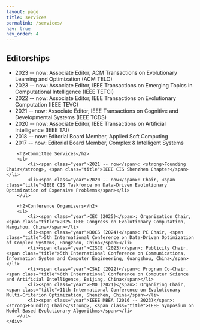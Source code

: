 ```yaml
---
layout: page
title: services
permalink: /services/
nav: true
nav_order: 4
---
```


<html lang="en">
<body>
    <div class="container">
        <h2>Editorships</h2>
        <ul>
            <li><span class="year">2023 -- now</span>: Associate Editor, <span class="title">ACM Transactions on Evolutionary Learning and Optimization (ACM TELO)</span></li>
            <li><span class="year">2023 -- now</span>: Associate Editor, <span class="title">IEEE Transactions on Emerging Topics in Computational Intelligence (IEEE TETCI)</span></li>
            <li><span class="year">2022 -- now</span>: Associate Editor, <span class="title">IEEE Transactions on Evolutionary Computation (IEEE TEVC)</span></li>
            <li><span class="year">2021 -- now</span>: Associate Editor, <span class="title">IEEE Transactions on Cognitive and Developmental Systems (IEEE TCDS)</span></li>
            <li><span class="year">2020 -- now</span>: Associate Editor, <span class="title">IEEE Transactions on Artificial Intelligence (IEEE TAI)</span></li>
            <li><span class="year">2018 -- now</span>: Editorial Board Member, <span class="title">Applied Soft Computing</span></li>
            <li><span class="year">2017 -- now</span>: Editorial Board Member, <span class="title">Complex & Intelligent Systems</span></li>
        </ul>

        <h2>Committee Services</h2>
        <ul>
            <li><span class="year">2021 -- now</span>: <strong>Founding Chair</strong>, <span class="title">IEEE CIS Shenzhen Chapter</span></li>
            <li><span class="year">2020 -- now</span>: Chair, <span class="title">IEEE CIS Taskforce on Data-Driven Evolutionary Optimization of Expensive Problems</span></li>
        </ul>

        <h2>Conference Organizers</h2>
        <ul>
            <li><span class="year">CEC (2025)</span>: Organization Chair, <span class="title">2025 IEEE Congress on Evolutionary Computation, Hangzhou, China</span></li>
            <li><span class="year">DOCS (2024)</span>: PC Chair, <span class="title">5th International Conference on Data-Driven Optimization of Complex Systems, Hangzhou, China</span></li>
            <li><span class="year">CISCE (2023)</span>: Publicity Chair, <span class="title">5th International Conference on Communications, Information System and Computer Engineering, Guangzhou, China</span></li>
            <li><span class="year">CSAI (2022)</span>: Program Co-Chair, <span class="title">6th International Conference on Computer Science and Artificial Intelligence, Beijing, China</span></li>
            <li><span class="year">EMO (2021)</span>: Organizing Chair, <span class="title">11th International Conference on Evolutionary Multi-Criterion Optimization, Shenzhen, China</span></li>
            <li><span class="year">IEEE MBEA (2016 -- 2023)</span>: <strong>Founding Chair</strong>, <span class="title">IEEE Symposium on Model-Based Evolutionary Algorithms</span></li>
        </ul>
    </div>
 </body>
</html>
